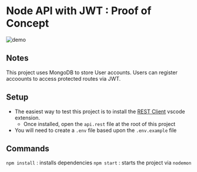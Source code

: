 # Node API with JWT : Proof of Concept

![demo](https://github.com/oze4/node-api-jwt/blob/master/.github/node-jwt-poc.gif?raw=true)

## Notes

This project uses MongoDB to store User accounts. Users can register accoounts to access protected routes via JWT.

## Setup

- The easiest way to test this project is to install the [REST Client](https://marketplace.visualstudio.com/items?itemName=humao.rest-client) vscode extension. 
  - Once installed, open the `api.rest` file at the root of this project
- You will need to create a `.env` file based upon the `.env.example` file

## Commands

`npm install` : installs dependencies
`npm start` : starts the project via `nodemon`
